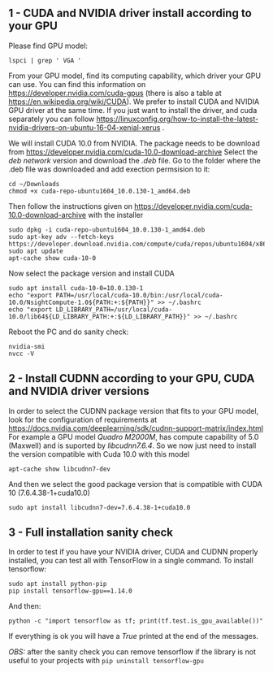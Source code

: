 ## 1 - CUDA and NVIDIA driver install according to your GPU

Please find GPU model:
```shell
lspci | grep ' VGA '
```
From your GPU model, find its computing capability, which driver your GPU can use. You can find this information on https://developer.nvidia.com/cuda-gpus (there is also a table at https://en.wikipedia.org/wiki/CUDA). We prefer to install CUDA and NVIDIA GPU driver at the same time. If you just want to install the driver, and cuda separately you can follow https://linuxconfig.org/how-to-install-the-latest-nvidia-drivers-on-ubuntu-16-04-xenial-xerus .
 
We will install CUDA 10.0 from NVIDIA. The package needs to be download from https://developer.nvidia.com/cuda-10.0-download-archive
Select the *deb network* version and download the *.deb* file. Go to the folder where the .deb file was downloaded and add exection permsision to it:
```shell
cd ~/Downloads
chmod +x cuda-repo-ubuntu1604_10.0.130-1_amd64.deb
```
Then follow the instructions given on https://developer.nvidia.com/cuda-10.0-download-archive with the installer
```shell
sudo dpkg -i cuda-repo-ubuntu1604_10.0.130-1_amd64.deb
sudo apt-key adv --fetch-keys https://developer.download.nvidia.com/compute/cuda/repos/ubuntu1604/x86_64/7fa2af80.pub
sudo apt update
apt-cache show cuda-10-0
```
Now select the package version and install CUDA
```shell
sudo apt install cuda-10-0=10.0.130-1
echo "export PATH=/usr/local/cuda-10.0/bin:/usr/local/cuda-10.0/NsightCompute-1.0${PATH:+:${PATH}}" >> ~/.bashrc
echo "export LD_LIBRARY_PATH=/usr/local/cuda-10.0/lib64${LD_LIBRARY_PATH:+:${LD_LIBRARY_PATH}}" >> ~/.bashrc
```
Reboot the PC and do sanity check:
```shell
nvidia-smi
nvcc -V
```

## 2 - Install CUDNN according to your GPU, CUDA and NVIDIA driver versions

In order to select the CUDNN package version that fits to your GPU model, look for the configuration of requirements at https://docs.nvidia.com/deeplearning/sdk/cudnn-support-matrix/index.html
For example a GPU model *Quadro M2000M*, has compute capability of 5.0 (Maxwell) and is suported by *libcudnn7.6.4*. So we now just need to install the version compatible with Cuda 10.0 with this model
```shell
apt-cache show libcudnn7-dev
```
And then we select the good package version that is compatible with CUDA 10 (7.6.4.38-1+cuda10.0)
```shell
sudo apt install libcudnn7-dev=7.6.4.38-1+cuda10.0
```

## 3 - Full installation sanity check

In order to test if you have your NVIDIA driver, CUDA and CUDNN properly installed, you can test all with TensorFlow in a single command. To install tensorflow:
```shell
sudo apt install python-pip
pip install tensorflow-gpu==1.14.0
```
And then:
```shell
python -c "import tensorflow as tf; print(tf.test.is_gpu_available())"
```
If everything is ok you will have a *True* printed at the end of the messages. 

*OBS:* after the sanity check you can remove tensorflow if the library is not useful to your projects with `pip uninstall tensorflow-gpu` 
